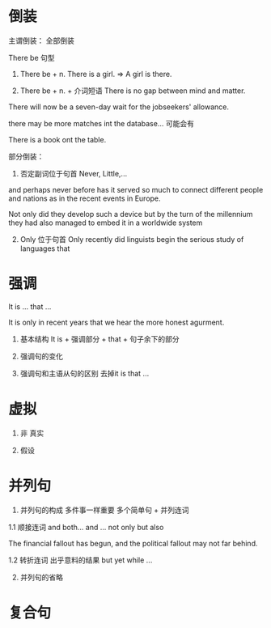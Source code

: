 # 倒装

主谓倒装： 
全部倒装

There be 句型

1. There be + n. 
There is a girl. => A girl is there.

2. There be + n. + 介词短语
There is no gap between mind and matter.

There will now be a seven-day wait for the jobseekers' allowance.

there may be more matches int the database... 可能会有

There is a book ont the table.

部分倒装：
1. 否定副词位于句首
Never, Little,...

and perhaps never before has it served so much to connect different people and nations as in the recent events in Europe.

Not only did they develop such a device but by the turn of the millennium they had also managed to embed it in a worldwide system

2. Only 位于句首
Only recently did linguists begin the serious study of languages that 


# 强调
It is ... that ...

It is only in recent years that we hear the more honest agurment.


1. 基本结构
It is + 强调部分 + that + 句子余下的部分

2. 强调句的变化

3. 强调句和主语从句的区别
去掉it is that ...



# 虚拟

1. 非 真实

2. 假设



# 并列句

1. 并列句的构成
多件事一样重要
多个简单句 + 并列连词

1.1 顺接连词
and 
both... and ...
not only but  also

The financial fallout has begun, and the political fallout may not far behind.

1.2 转折连词
出乎意料的结果
but yet while ...



2. 并列句的省略 

# 复合句

